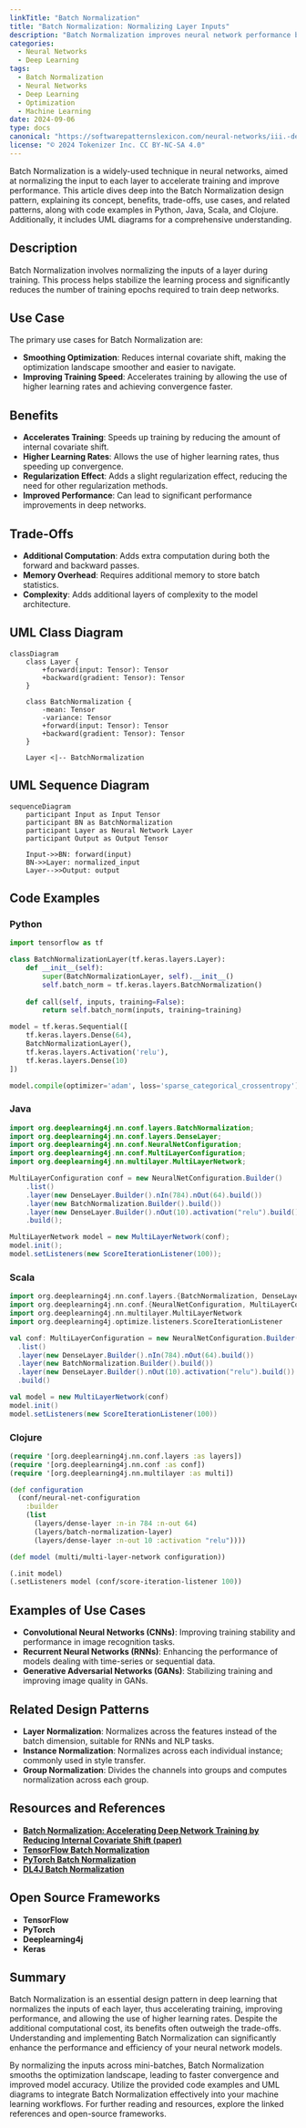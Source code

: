 ```yaml
---
linkTitle: "Batch Normalization"
title: "Batch Normalization: Normalizing Layer Inputs"
description: "Batch Normalization improves neural network performance by normalizing the inputs to each layer, smoothing optimization and accelerating training."
categories:
  - Neural Networks
  - Deep Learning
tags:
  - Batch Normalization
  - Neural Networks
  - Deep Learning
  - Optimization
  - Machine Learning
date: 2024-09-06
type: docs
canonical: "https://softwarepatternslexicon.com/neural-networks/iii.-deep-learning-patterns/1.-regularization-techniques/batch-normalization"
license: "© 2024 Tokenizer Inc. CC BY-NC-SA 4.0"
---
```



Batch Normalization is a widely-used technique in neural networks, aimed at normalizing the input to each layer to accelerate training and improve performance. This article dives deep into the Batch Normalization design pattern, explaining its concept, benefits, trade-offs, use cases, and related patterns, along with code examples in Python, Java, Scala, and Clojure. Additionally, it includes UML diagrams for a comprehensive understanding.

## Description

Batch Normalization involves normalizing the inputs of a layer during training. This process helps stabilize the learning process and significantly reduces the number of training epochs required to train deep networks.

## Use Case

The primary use cases for Batch Normalization are:

- **Smoothing Optimization**: Reduces internal covariate shift, making the optimization landscape smoother and easier to navigate.
- **Improving Training Speed**: Accelerates training by allowing the use of higher learning rates and achieving convergence faster.

## Benefits

- **Accelerates Training**: Speeds up training by reducing the amount of internal covariate shift.
- **Higher Learning Rates**: Allows the use of higher learning rates, thus speeding up convergence.
- **Regularization Effect**: Adds a slight regularization effect, reducing the need for other regularization methods.
- **Improved Performance**: Can lead to significant performance improvements in deep networks.

## Trade-Offs

- **Additional Computation**: Adds extra computation during both the forward and backward passes.
- **Memory Overhead**: Requires additional memory to store batch statistics.
- **Complexity**: Adds additional layers of complexity to the model architecture.

## UML Class Diagram

```mermaid
classDiagram
    class Layer {
        +forward(input: Tensor): Tensor
        +backward(gradient: Tensor): Tensor
    }
    
    class BatchNormalization {
        -mean: Tensor
        -variance: Tensor
        +forward(input: Tensor): Tensor
        +backward(gradient: Tensor): Tensor
    }
    
    Layer <|-- BatchNormalization
```

## UML Sequence Diagram

```mermaid
sequenceDiagram
    participant Input as Input Tensor
    participant BN as BatchNormalization
    participant Layer as Neural Network Layer
    participant Output as Output Tensor

    Input->>BN: forward(input)
    BN->>Layer: normalized_input
    Layer-->>Output: output
```

## Code Examples

### Python

```python
import tensorflow as tf

class BatchNormalizationLayer(tf.keras.layers.Layer):
    def __init__(self):
        super(BatchNormalizationLayer, self).__init__()
        self.batch_norm = tf.keras.layers.BatchNormalization()
    
    def call(self, inputs, training=False):
        return self.batch_norm(inputs, training=training)

model = tf.keras.Sequential([
    tf.keras.layers.Dense(64),
    BatchNormalizationLayer(),
    tf.keras.layers.Activation('relu'),
    tf.keras.layers.Dense(10)
])

model.compile(optimizer='adam', loss='sparse_categorical_crossentropy')
```

### Java

```java
import org.deeplearning4j.nn.conf.layers.BatchNormalization;
import org.deeplearning4j.nn.conf.layers.DenseLayer;
import org.deeplearning4j.nn.conf.NeuralNetConfiguration;
import org.deeplearning4j.nn.conf.MultiLayerConfiguration;
import org.deeplearning4j.nn.multilayer.MultiLayerNetwork;

MultiLayerConfiguration conf = new NeuralNetConfiguration.Builder()
    .list()
    .layer(new DenseLayer.Builder().nIn(784).nOut(64).build())
    .layer(new BatchNormalization.Builder().build())
    .layer(new DenseLayer.Builder().nOut(10).activation("relu").build())
    .build();

MultiLayerNetwork model = new MultiLayerNetwork(conf);
model.init();
model.setListeners(new ScoreIterationListener(100));
```

### Scala

```scala
import org.deeplearning4j.nn.conf.layers.{BatchNormalization, DenseLayer}
import org.deeplearning4j.nn.conf.{NeuralNetConfiguration, MultiLayerConfiguration}
import org.deeplearning4j.nn.multilayer.MultiLayerNetwork
import org.deeplearning4j.optimize.listeners.ScoreIterationListener

val conf: MultiLayerConfiguration = new NeuralNetConfiguration.Builder()
  .list()
  .layer(new DenseLayer.Builder().nIn(784).nOut(64).build())
  .layer(new BatchNormalization.Builder().build())
  .layer(new DenseLayer.Builder().nOut(10).activation("relu").build())
  .build()

val model = new MultiLayerNetwork(conf)
model.init()
model.setListeners(new ScoreIterationListener(100))
```

### Clojure

```clojure
(require '[org.deeplearning4j.nn.conf.layers :as layers])
(require '[org.deeplearning4j.nn.conf :as conf])
(require '[org.deeplearning4j.nn.multilayer :as multi])

(def configuration
  (conf/neural-net-configuration
    :builder
    (list
      (layers/dense-layer :n-in 784 :n-out 64)
      (layers/batch-normalization-layer)
      (layers/dense-layer :n-out 10 :activation "relu"))))

(def model (multi/multi-layer-network configuration))

(.init model)
(.setListeners model (conf/score-iteration-listener 100))
```

## Examples of Use Cases

- **Convolutional Neural Networks (CNNs)**: Improving training stability and performance in image recognition tasks.
- **Recurrent Neural Networks (RNNs)**: Enhancing the performance of models dealing with time-series or sequential data.
- **Generative Adversarial Networks (GANs)**: Stabilizing training and improving image quality in GANs.

## Related Design Patterns

- **Layer Normalization**: Normalizes across the features instead of the batch dimension, suitable for RNNs and NLP tasks.
- **Instance Normalization**: Normalizes across each individual instance; commonly used in style transfer.
- **Group Normalization**: Divides the channels into groups and computes normalization across each group.

## Resources and References

- **[Batch Normalization: Accelerating Deep Network Training by Reducing Internal Covariate Shift (paper)](https://arxiv.org/abs/1502.03167)**
- **[TensorFlow Batch Normalization](https://www.tensorflow.org/api_docs/python/tf/keras/layers/BatchNormalization)**
- **[PyTorch Batch Normalization](https://pytorch.org/docs/stable/generated/torch.nn.BatchNorm1d.html)**
- **[DL4J Batch Normalization](https://deeplearning4j.org/api/latest/org/deeplearning4j/nn/conf/layers/BatchNormalization.html)**

## Open Source Frameworks

- **TensorFlow**
- **PyTorch**
- **Deeplearning4j**
- **Keras**

## Summary

Batch Normalization is an essential design pattern in deep learning that normalizes the inputs of each layer, thus accelerating training, improving performance, and allowing the use of higher learning rates. Despite the additional computational cost, its benefits often outweigh the trade-offs. Understanding and implementing Batch Normalization can significantly enhance the performance and efficiency of your neural network models.

By normalizing the inputs across mini-batches, Batch Normalization smooths the optimization landscape, leading to faster convergence and improved model accuracy. Utilize the provided code examples and UML diagrams to integrate Batch Normalization effectively into your machine learning workflows. For further reading and resources, explore the linked references and open-source frameworks.
